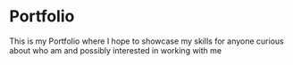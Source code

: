# Portfolio
 
 This is my Portfolio where I hope to showcase my skills for anyone curious about who am and possibly interested in working with me
